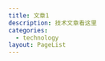 ```yaml
---
title: 文章1
description: 技术文章看这里
categories:
  - technology
layout: PageList
---
```

<!-- {{$site}} -->


